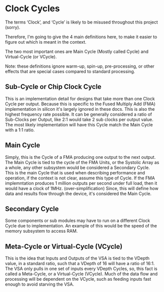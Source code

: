 # Clock Cycles 

The terms ‘Clock’, and ‘Cycle’ is likely to be misused throughout this project (sorry). 

Therefore, I'm going to give the 4 main definitions here, to make it easier to figure out which is meant in the context.

The two most important ones are Main Cycle (Mostly called Cycle) and Virtual-Cycle (or VCycle).

Note: these definitions ignore warm-up, spin-up, pre-processing, or other effects that are special cases compared to standard processing.


## Sub-Cycle or Chip Clock Cycle

This is an implementation detail for designs that take more than one Clock Cycle per output. 
Because this is specific to the Fused Multiply Add (FMA) implementation in silicon it's largely ignored in these docs.
This is also the highest frequency rate possible.
It can be generally considered a ratio of Sub-Clocks per Output, like 2:1 would take 2 sub clocks per output value.
The most likely implementation will have this Cycle match the Main Cycle with a 1:1 ratio.


## Main Cycle

Simply, this is the Cycle of a FMA producing one output to the next output. 
The Main Cycle is tied to the cycle of the FMA Units, or the Systolic Array as a whole, any other subsystem would be considered a Secondary Cycle.
This is the main Cycle that is used when describing performance and operation, if the context is not clear, assume this type of Cycle.
If the FMA implemntation produces 1 million outputs per second under full load, then it would have a clock of 1MHz. (over-simplification)
Since, this will define how data and results flow through the device, it's considered the Main Cycle. 


## Secondary Cycle

Some components or sub modules may have to run on a different Clock Cycle due to implementation. 
An example of this would be the speed of the memory subsystem to access RAM.


## Meta-Cycle or Virtual-Cycle (VCycle)

This is the idea that Inputs and Outputs of the VSA is tied to the VDepth value, in a standard ratio, such that a VDepth of 16 will have a ratio of 16:1.
The VSA only pulls in one set of inputs every VDepth Cycles, so, this fact is called a Meta-Cycle, or a Virtual-Cycle (VCycle).
Much of the data flow and processing will be dependent on the VCycle, such as feeding inputs fast enough to avoid starving the VSA.

